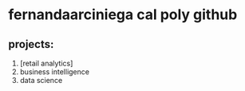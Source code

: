 # fernandaarciniega cal poly github
## projects:

1. [retail analytics]
2. business intelligence
3. data science
